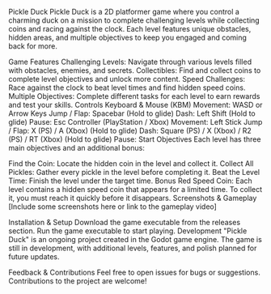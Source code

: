 Pickle Duck
Pickle Duck is a 2D platformer game where you control a charming duck on a mission to complete challenging levels while collecting coins and racing against the clock. Each level features unique obstacles, hidden areas, and multiple objectives to keep you engaged and coming back for more.

Game Features
Challenging Levels: Navigate through various levels filled with obstacles, enemies, and secrets.
Collectibles: Find and collect coins to complete level objectives and unlock more content.
Speed Challenges: Race against the clock to beat level times and find hidden speed coins.
Multiple Objectives: Complete different tasks for each level to earn rewards and test your skills.
Controls
Keyboard & Mouse (KBM)
Movement: WASD or Arrow Keys
Jump / Flap: Spacebar (Hold to glide)
Dash: Left Shift (Hold to glide)
Pause: Esc
Controller (PlayStation / Xbox)
Movement: Left Stick
Jump / Flap: X (PS) / A (Xbox) (Hold to glide)
Dash: Square (PS) / X (Xbox) / R2 (PS) / RT (Xbox) (Hold to glide)
Pause: Start
Objectives
Each level has three main objectives and an additional bonus:

Find the Coin: Locate the hidden coin in the level and collect it.
Collect All Pickles: Gather every pickle in the level before completing it.
Beat the Level Time: Finish the level under the target time.
Bonus Red Speed Coin: Each level contains a hidden speed coin that appears for a limited time. To collect it, you must reach it quickly before it disappears.
Screenshots & Gameplay
[Include some screenshots here or link to the gameplay video]

Installation & Setup
Download the game executable from the releases section.
Run the game executable to start playing.
Development
"Pickle Duck" is an ongoing project created in the Godot game engine. The game is still in development, with additional levels, features, and polish planned for future updates.

Feedback & Contributions
Feel free to open issues for bugs or suggestions. Contributions to the project are welcome!
